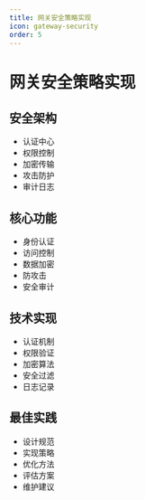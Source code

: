 ```yaml
---
title: 网关安全策略实现
icon: gateway-security
order: 5
---
```


# 网关安全策略实现

## 安全架构
- 认证中心
- 权限控制
- 加密传输
- 攻击防护
- 审计日志

## 核心功能
- 身份认证
- 访问控制
- 数据加密
- 防攻击
- 安全审计

## 技术实现
- 认证机制
- 权限验证
- 加密算法
- 安全过滤
- 日志记录

## 最佳实践
- 设计规范
- 实现策略
- 优化方法
- 评估方案
- 维护建议
